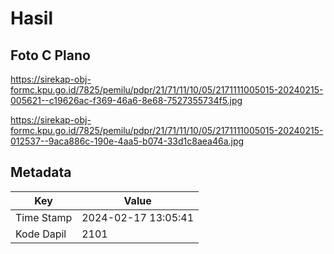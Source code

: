 # Hasil

## Foto C Plano

https://sirekap-obj-formc.kpu.go.id/7825/pemilu/pdpr/21/71/11/10/05/2171111005015-20240215-005621--c19626ac-f369-46a6-8e68-7527355734f5.jpg

https://sirekap-obj-formc.kpu.go.id/7825/pemilu/pdpr/21/71/11/10/05/2171111005015-20240215-012537--9aca886c-190e-4aa5-b074-33d1c8aea46a.jpg


## Metadata

| Key        | Value               |
| ---------- | ------------------- |
| Time Stamp | 2024-02-17 13:05:41 |
| Kode Dapil | 2101                |



